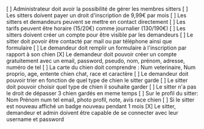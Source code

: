 [ ] Administrateur doit avoir la possibilité de gérer les membres sitters
[ ] Les sitters doivent payer un droit d'inscription de 9,99€ par mois
[ ] Les sitters et demandeurs peuvent se mettre en contact directement
[ ] Les tarifs peuvent être horaire (15/20€) comme journalier (130/190€)
[ ] Les sitters doivent créer un compte pour être visible par les demandeurs 
[ ] Le sitter doit povoir être contacté par mail ou par téléphone ainsi que formulaire
[ ] Le demandeur doit remplir un formulaire à l'inscription par rapport à son chien
[X] Le demandeur doit pouvoir créer un compte gratuitement avec un email, password, pseudo, nom, prénom, adresse, numéro de tel
[ ] La carte du chien doit comprendre : Num veterinaire, Num proprio, age, entente chien chat, race et caractère
[ ] Le demandeur doit pouvoir trier en fonction de quel type de chien le sitter garde
[ ] Le sitter doit pouvoir choisir quel type de chien il souhaite garder
[ ] Le sitter n'a pas le droit de dépasser 3 chien gardés en meme temps
[ ] Sur le profil du sitter: Nom Prénom num tel email, photo profil, note, avis race chien
[ ] Si le sitter est nouveau affiché un badge nouveau pendant 1 mois 
[X] Le sitter, demandeur et admin doivent être capable de se connecter avec leur username et password